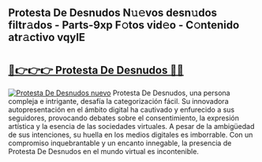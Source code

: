 ## Protesta De Desnudos N𝚞𝚎vos desn𝚞dos filtr𝚊dos - Parts-9xp F𝚘tos vid𝚎o - C𝚘ntenido atr𝚊ctivo vqyIE

# <h2><a href="http://mb06tch.tromn.icu/?c=Protesta+De+Desnudos">🔗👉👉👉 Protesta De Desnudos 🔗🔗</a></h2>

[![Protesta De Desnudos nuevo](https://i.imgur.com/pEAQMta.gif)](http://mb06tch.tromn.icu/?c=Protesta+De+Desnudos)
Protesta De Desnudos, una persona compleja e intrigante, desafía la categorización fácil. Su innovadora autopresentación en el ámbito digital ha cautivado y enfurecido a sus seguidores, provocando debates sobre el consentimiento, la expresión artística y la esencia de las sociedades virtuales. A pesar de la ambigüedad de sus intenciones, su huella en los medios digitales es imborrable. Con un compromiso inquebrantable y un encanto innegable, la presencia de Protesta De Desnudos en el mundo virtual es incontenible.
